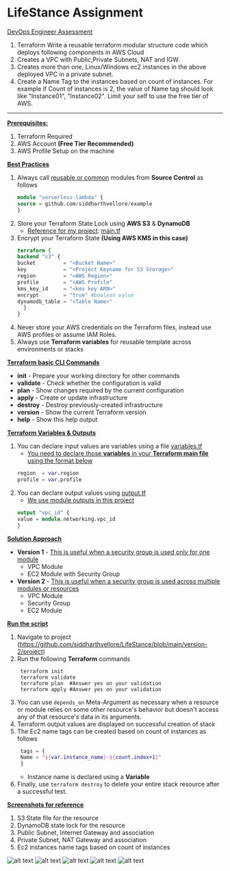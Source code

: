 # LifeStance Assignment

<u>DevOps Engineer Assessment</u>

1. Terraform
   Write a reusable terraform modular structure code which deploys following components in AWS Cloud
1. Creates a VPC with Public,Private Subnets, NAT and IGW.
2. Creates more than one, Linux/Windows ec2 instances in the above deployed VPC in a private subnet.
3. Create a Name Tag to the instances based on count of instances. For example if Count of instances is 2, the value of Name tag should look like "Instance01", "Instance02".
   Limit your self to use the free tier of AWS.

-----------

<u>**Prerequisites:**</u>
1. Terraform Required
2. AWS Account **(Free Tier Recommended)**
3. AWS Profile Setup on the machine


<u>**Best Practices**</u>
1. Always call <u>reusable or common</u> modules from **Source Control** as follows
      ``` terraform
      module "serverless-lambda" { 
      source = github.com/siddharthvellore/example
      }
      ```
2. Store your Terraform State Lock using **AWS S3** & **DynamoDB**
   - <u>Reference for my project</u>: [main.tf](https://github.com/siddharthvellore/LifeStance/blob/main/create-state/main.tf)
3. Encrypt your Terraform State **(Using AWS KMS in this case)**
      ``` terraform
      terraform {
      backend "s3" {
      bucket         = "<Bucket Name>"
      key            = "<Project Keyname for S3 Storage>"
      region         = "<AWS Region>"
      profile        = "<AWS Profile"
      kms_key_id     = "<kms key ARN>"
      encrypt        = "true" #boolean value
      dynamodb_table = "<Table Name>"
        }
     }
      ```   
4. Never store your AWS credentials on the Terraform files, instead use
AWS profiles or assume IAM Roles.
5. Always use **Terraform variables** for reusable template across
   environments or stacks   

**<u>Terraform basic CLI Commands**</u>
 - **init** - Prepare your working directory for other commands
 - **validate** - Check whether the configuration is valid
 - **plan** - Show changes required by the current configuration
 - **apply** - Create or update infrastructure
 - **destroy** - Destroy previously-created infrastructure  
 - **version** - Show the current Terraform version
 - **help** - Show this help output

**<u>Terraform Variables & Outputs**</u>
1) You can declare input values are variables using a file [variables.tf](https://github.com/siddharthvellore/LifeStance/blob/main/version-2/project/variables.tf)
   - <u>You need to declare those **variables** in your **Terraform main file** using the format below</u>
    ```terraform
    region  = var.region
    profile = var.profile
    ```
2) You can declare output values using [output.tf](https://github.com/siddharthvellore/LifeStance/blob/main/version-2/project/output.tf)
   - <u>We use module outputs in this project</u>
    ```terraform
    output "vpc_id" {
    value = module.networking.vpc_id
    }
    ```

**<u>Solution Approach**</u>
- **Version 1** - <u>This is useful when a security group is used only for
  one module</u>
    - VPC Module 
    - EC2 Module with Security Group
- **Version 2** - <u>This is useful when a security group is used across
  multiple modules or resources</u>
    - VPC Module
    - Security Group
    - EC2 Module

**<u>Run the script**</u>
1) Navigate to project (https://github.com/siddharthvellore/LifeStance/blob/main/version-2/project)
2) Run the following **Terraform** commands
   ``` shell
    terraform init
    terraform validate
    terraform plan  #Answer yes on your validation
    terraform apply #Answer yes on your validation
    ``` 
3) You can use ```depends_on``` Meta-Argument as necessary when a resource or module relies on some other resource's behavior but doesn't access any of that resource's data in its arguments.
4) Terraform output values are displayed on successful creation of stack
5) The Ec2 name tags can be created based on count of instances as follows
   ``` terraform
    tags = {
    Name = "${var.instance_name}-${count.index+1}"
    }
    ``` 
   - Instance name is declared using a **Variable**
6) Finally, use ```terraform destroy``` to delete your entire stack resource after a successful test.   

**<u>Screenshots for reference**</u>
1) S3 State file for the resource
2) DynamoDB state lock for the resource
3) Public Subnet, Internet Gateway and association
4) Private Subnet, NAT Gateway and association
5) Ec2 instances name tags based on count of instances

![alt text](https://luckyday-sid.s3-us-west-2.amazonaws.com/LifeStance/S3-State-File.png)
![alt text](https://luckyday-sid.s3-us-west-2.amazonaws.com/LifeStance/DynamoDB-Table-Lock.png)
![alt text](https://luckyday-sid.s3-us-west-2.amazonaws.com/LifeStance/Public-Subnet.png)
![alt text](https://luckyday-sid.s3-us-west-2.amazonaws.com/LifeStance/Private-Subnet.png)
![alt text](https://luckyday-sid.s3-us-west-2.amazonaws.com/LifeStance/Ec2-Instances.png)